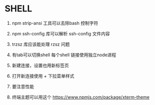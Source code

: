 # SHELL

1. npm strip-ansi 工具可以去除bash 控制字符
1. npm ssh-config 库可以解析 ssh-config 文件内容
1. trzsz 库应该能处理 rzsz 问题


1. 有tab可以切换shell 每个shell 链接使用独立node进程 
1. 新建连接，设置也用新标签页
1. 打开新连接使用 + 下拉菜单样式
1. 要注意性能

1. 终端主题可以用这个 https://www.npmjs.com/package/xterm-theme
